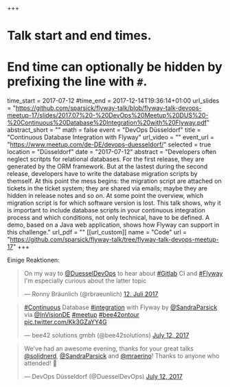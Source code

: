 +++
# Talk start and end times.
# End time can optionally be hidden by prefixing the line with `#`.
time_start = 2017-07-12
#time_end = 2017-12-14T19:36:14+01:00
url_slides = "https://github.com/sparsick/flyway-talk/blob/flyway-talk-devops-meetup-17/slides/2017.07%20-%20DevOps%20Meetup%20DUS%20-%20Continuous%20Database%20Integration%20with%20Flyway.pdf"
abstract_short = ""
math = false
event = "DevOps Düsseldorf"
title = "Continuous Database Integration with Flyway"
url_video = ""
event_url = "https://www.meetup.com/de-DE/devops-duesseldorf/"
selected = true
location = "Düsseldorf"
date = "2017-07-12"
abstract = "Developers often neglect scritpts for relational databases.  For the first release, they are generated by the ORM framework. But at the lastest during the second release, developers have to write the database migration scripts by themself. At this point the mess begins: the migration script are attached on tickets in the ticket system; they are shared via emails; maybe they are hidden in release notes and so on. At some point the overview, which migration script is for which software version is lost. This talk shows, why it is important to include database scripts in your continuous integration process and which conditions, not only technical,  have to be defined. A demo, based on a Java web application, shows how Flyway can support in this challenge."
url_pdf = ""
[[url_custom]]
name = "Code"
url = "https://github.com/sparsick/flyway-talk/tree/flyway-talk-devops-meetup-17"
+++

Einige Reaktionen:

<blockquote class="twitter-tweet" data-lang="de"><p lang="en" dir="ltr">On my way to <a href="https://twitter.com/DuesselDevOps">@DuesselDevOps</a> to hear about <a href="https://twitter.com/hashtag/Gitlab?src=hash">#Gitlab</a> CI and <a href="https://twitter.com/hashtag/Flyway?src=hash">#Flyway</a> <br>I&#39;m especially curious about the latter topic</p>&mdash; Ronny Bräunlich (@rbraeunlich) <a href="https://twitter.com/rbraeunlich/status/885177991030091776">12. Juli 2017</a></blockquote>
<script async src="//platform.twitter.com/widgets.js" charset="utf-8"></script>

<blockquote class="twitter-tweet" data-partner="tweetdeck"><p lang="en" dir="ltr"><a href="https://twitter.com/hashtag/Continuous?src=hash">#Continuous</a> Database <a href="https://twitter.com/hashtag/integration?src=hash">#integration</a> with Flyway by <a href="https://twitter.com/SandraParsick">@SandraParsick</a> via <a href="https://twitter.com/InVisionDE">@InVisionDE</a> <a href="https://twitter.com/hashtag/meetup?src=hash">#meetup</a> <a href="https://twitter.com/hashtag/bee42ontour?src=hash">#bee42ontour</a> <a href="https://t.co/Kk3GZaYY4G">pic.twitter.com/Kk3GZaYY4G</a></p>&mdash; bee42 solutions gmbh (@bee42solutions) <a href="https://twitter.com/bee42solutions/status/885211301877829632">July 12, 2017</a></blockquote>
<script async src="//platform.twitter.com/widgets.js" charset="utf-8"></script>

<blockquote class="twitter-tweet" data-partner="tweetdeck"><p lang="en" dir="ltr">We&#39;ve had an awesome evening, thanks for your great talks <a href="https://twitter.com/solidnerd">@solidnerd</a>, <a href="https://twitter.com/SandraParsick">@SandraParsick</a> and <a href="https://twitter.com/mraerino">@mraerino</a>! Thanks to anyone who attended! 🎉</p>&mdash; DevOps Düsseldorf (@DuesselDevOps) <a href="https://twitter.com/DuesselDevOps/status/885269313892098049">July 12, 2017</a></blockquote>
<script async src="//platform.twitter.com/widgets.js" charset="utf-8"></script>
